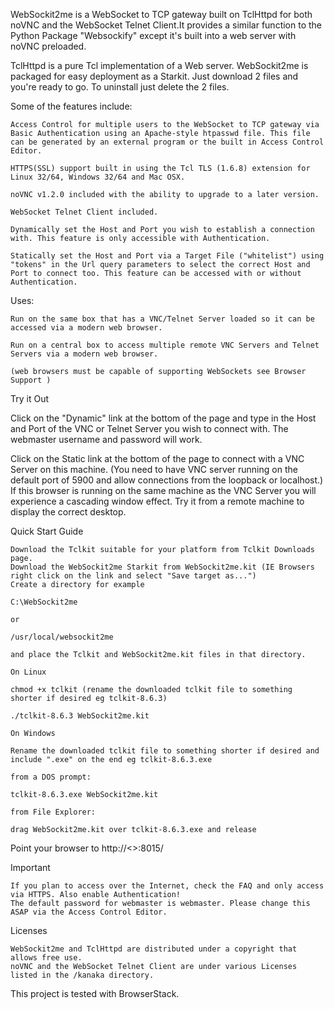 WebSockit2me is a WebSocket to TCP gateway built on TclHttpd for both noVNC and the WebSocket Telnet Client.It provides a similar function to the Python Package "Websockify" except it's built into a web server with noVNC preloaded.

TclHttpd is a pure Tcl implementation of a Web server. WebSockit2me is packaged for easy deployment as a Starkit. Just download 2 files and you're ready to go. To uninstall just delete the 2 files.

Some of the features include:

    Access Control for multiple users to the WebSocket to TCP gateway via Basic Authentication using an Apache-style htpasswd file. This file can be generated by an external program or the built in Access Control Editor.

    HTTPS(SSL) support built in using the Tcl TLS (1.6.8) extension for Linux 32/64, Windows 32/64 and Mac OSX.

    noVNC v1.2.0 included with the ability to upgrade to a later version.

    WebSocket Telnet Client included.

    Dynamically set the Host and Port you wish to establish a connection with. This feature is only accessible with Authentication.

    Statically set the Host and Port via a Target File ("whitelist") using "tokens" in the Url query parameters to select the correct Host and Port to connect too. This feature can be accessed with or without Authentication. 

Uses:

    Run on the same box that has a VNC/Telnet Server loaded so it can be accessed via a modern web browser.

    Run on a central box to access multiple remote VNC Servers and Telnet Servers via a modern web browser.

    (web browsers must be capable of supporting WebSockets see Browser Support ) 

Try it Out

Click on the "Dynamic" link at the bottom of the page and type in the Host and Port of the VNC or Telnet Server you wish to connect with. The webmaster username and password will work.

Click on the Static link at the bottom of the page to connect with a VNC Server on this machine. (You need to have VNC server running on the default port of 5900 and allow connections from the loopback or localhost.) If this browser is running on the same machine as the VNC Server you will experience a cascading window effect. Try it from a remote machine to display the correct desktop.

Quick Start Guide

    Download the Tclkit suitable for your platform from Tclkit Downloads page.
    Download the WebSockit2me Starkit from WebSockit2me.kit (IE Browsers right click on the link and select "Save target as...")
    Create a directory for example

    C:\WebSockit2me

    or

    /usr/local/websockit2me

    and place the Tclkit and WebSockit2me.kit files in that directory.

    On Linux

    chmod +x tclkit (rename the downloaded tclkit file to something shorter if desired eg tclkit-8.6.3)

    ./tclkit-8.6.3 WebSockit2me.kit

    On Windows

    Rename the downloaded tclkit file to something shorter if desired and include ".exe" on the end eg tclkit-8.6.3.exe

    from a DOS prompt:

    tclkit-8.6.3.exe WebSockit2me.kit

    from File Explorer:

    drag WebSockit2me.kit over tclkit-8.6.3.exe and release 

Point your browser to http://<<Your IP Address>>:8015/

Important

    If you plan to access over the Internet, check the FAQ and only access via HTTPS. Also enable Authentication!
    The default password for webmaster is webmaster. Please change this ASAP via the Access Control Editor. 

Licenses

    WebSockit2me and TclHttpd are distributed under a copyright that allows free use.
    noVNC and the WebSocket Telnet Client are under various Licenses listed in the /kanaka directory. 

This project is tested with BrowserStack.

<!--
**WebSockit2me/Websockit2me** is a ✨ _special_ ✨ repository because its `README.md` (this file) appears on your GitHub profile.

Here are some ideas to get you started:

- 🔭 I’m currently working on ...
- 🌱 I’m currently learning ...
- 👯 I’m looking to collaborate on ...
- 🤔 I’m looking for help with ...
- 💬 Ask me about ...
- 📫 How to reach me: ...
- 😄 Pronouns: ...
- ⚡ Fun fact: ...
-->
